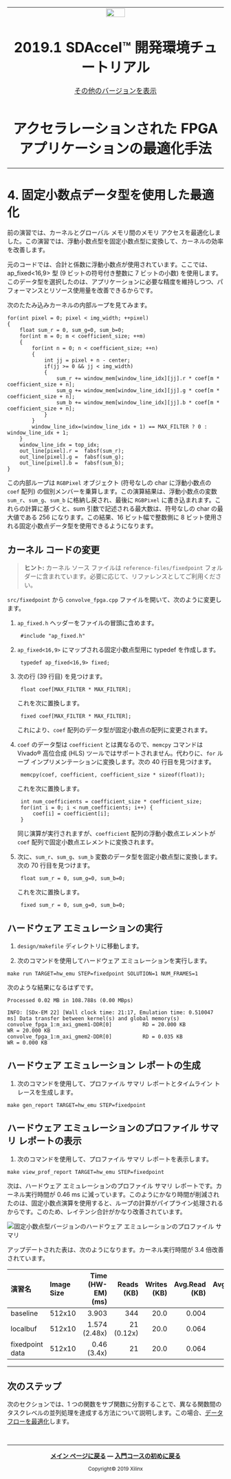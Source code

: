 <table>
 <tr>
   <td align="center"><img src="https://japan.xilinx.com/content/dam/xilinx/imgs/press/media-kits/corporate/xilinx-logo.png" width="30%"/><h1>2019.1 SDAccel™ 開発環境チュートリアル</h1>
   <a href="https://github.com/Xilinx/SDAccel-Tutorials/branches/all">その他のバージョンを表示</a>
   </td>
 </tr>
 <tr>
 <td align="center"><h1>アクセラレーションされた FPGA アプリケーションの最適化手法
 </td>
 </tr>
</table>

# 4. 固定小数点データ型を使用した最適化

前の演習では、カーネルとグローバル メモリ間のメモリ アクセスを最適化しました。この演習では、浮動小数点型を固定小数点型に変換して、カーネルの効率を改善します。

元のコードでは、合計と係数に浮動小数点が使用されています。ここでは、ap\_fixed\<16,9> 型 (9 ビットの符号付き整数に 7 ビットの小数) を使用します。このデータ型を選択したのは、アプリケーションに必要な精度を維持しつつ、パフォーマンスとリソース使用量を改善できるからです。

次のたたみ込みカーネルの内部ループを見てみます。

    for(int pixel = 0; pixel < img_width; ++pixel)
    {
        float sum_r = 0, sum_g=0, sum_b=0;
        for(int m = 0; m < coefficient_size; ++m)
        {
            for(int n = 0; n < coefficient_size; ++n)
            {
                int jj = pixel + n - center;
                if(jj >= 0 && jj < img_width)
                {
                    sum_r += window_mem[window_line_idx][jj].r * coef[m * coefficient_size + n];
                    sum_g += window_mem[window_line_idx][jj].g * coef[m * coefficient_size + n];
                    sum_b += window_mem[window_line_idx][jj].b * coef[m * coefficient_size + n];
                }
            }
            window_line_idx=(window_line_idx + 1) == MAX_FILTER ? 0 : window_line_idx + 1;
        }
        window_line_idx = top_idx;
        out_line[pixel].r =  fabsf(sum_r);
        out_line[pixel].g =  fabsf(sum_g);
        out_line[pixel].b =  fabsf(sum_b);
    }

この内部ループは `RGBPixel` オブジェクト (符号なしの char に浮動小数点の `coef` 配列) の個別メンバーを乗算します。この演算結果は、浮動小数点の変数 `sum_r`、`sum_g`、`sum_b` に格納し戻され、最後に `RGBPixel` に書き込まれます。これらの計算に基づくと、sum 引数で記述される最大数は、符号なしの char の最大値である 256 になります。この結果、16 ビット幅で整数側に 8 ビット使用される固定小数点データ型を使用できるようになります。

## カーネル コードの変更

> **ヒント:** カーネル ソース ファイルは `reference-files/fixedpoint` フォルダーに含まれています。必要に応じて、リファレンスとしてご利用ください。

`src/fixedpoint` から `convolve_fpga.cpp` ファイルを開いて、次のように変更します。

1. `ap_fixed.h` ヘッダーをファイルの冒頭に含めます。

        #include "ap_fixed.h"

2. `ap_fixed<16,9>` にマップされる固定小数点型用に typedef を作成します。

        typedef ap_fixed<16,9> fixed;

3. 次の行 (39 行目) を見つけます。

        float coef[MAX_FILTER * MAX_FILTER];

   これを次に置換します。

        fixed coef[MAX_FILTER * MAX_FILTER];

   これにより、`coef` 配列のデータ型が固定小数点の配列に変更されます。

4. `coef` のデータ型は `coefficient` とは異なるので、`memcpy` コマンドは Vivado® 高位合成 (HLS) ツールではサポートされません。代わりに、`for` ループ インプリメンテーションに変換します。次の 40 行目を見つけます。

        memcpy(coef, coefficient, coefficient_size * sizeof(float));

   これを次に置換します。

        int num_coefficients = coefficient_size * coefficient_size;
        for(int i = 0; i < num_coefficients; i++) {
            coef[i] = coefficient[i];
        }

   同じ演算が実行されますが、`coefficient` 配列の浮動小数点エレメントが `coef` 配列で固定小数点エレメントに変換されます。

5. 次に、`sum_r`、`sum_g`、`sum_b` 変数のデータ型を固定小数点型に変換します。次の 70 行目を見つけます。

        float sum_r = 0, sum_g=0, sum_b=0;

   これを次に置換します。

        fixed sum_r = 0, sum_g=0, sum_b=0;

## ハードウェア エミュレーションの実行

1. `design/makefile` ディレクトリに移動します。

2.  次のコマンドを使用してハードウェア エミュレーションを実行します。

   ```
   make run TARGET=hw_emu STEP=fixedpoint SOLUTION=1 NUM_FRAMES=1
   ```

   次のような結果になるはずです。

   ```
   Processed 0.02 MB in 108.788s (0.00 MBps)

   INFO: [SDx-EM 22] [Wall clock time: 21:17, Emulation time: 0.510047 ms] Data transfer between kernel(s) and global memory(s)
   convolve_fpga_1:m_axi_gmem1-DDR[0]          RD = 20.000 KB              WR = 20.000 KB
   convolve_fpga_1:m_axi_gmem2-DDR[0]          RD = 0.035 KB               WR = 0.000 KB  
   ```

## ハードウェア エミュレーション レポートの生成

1. 次のコマンドを使用して、プロファイル サマリ レポートとタイムライン トレースを生成します。

```
make gen_report TARGET=hw_emu STEP=fixedpoint
```

## ハードウェア エミュレーションのプロファイル サマリ レポートの表示

1. 次のコマンドを使用して、プロファイル サマリ レポートを表示します。

```
make view_prof_report TARGET=hw_emu STEP=fixedpoint
```

次は、ハードウェア エミュレーションのプロファイル サマリ レポートです。カーネル実行時間が 0.46 ms に減っています。このようにかなり時間が削減されたのは、固定小数点演算を使用すると、ループの計算がパイプライン処理されるからです。このため、レイテンシ合計がかなり改善されています。

![][fixedtype_hwemu_profilesummary]

アップデートされた表は、次のようになります。カーネル実行時間が 3.4 倍改善されています。

| 演習名| Image Size| Time (HW-EM)(ms)| Reads (KB)| Writes (KB)| Avg.Read (KB)| Avg.Write (KB)| BW (MBps)
|:----------|:----------|----------:|----------:|----------:|----------:|----------:|----------:
| baseline| 512x10| 3.903| 344| 20.0| 0.004| 0.004| 5.2
| localbuf| 512x10| 1.574 (2.48x)| 21 (0.12x)| 20.0| 0.064| 0.064| 13
| fixedpoint data| 512x10| 0.46 (3.4x)| 21| 20.0| 0.064| 0.064| 44

-----------------------------------------------------------------------------------


[fixedtype_hwemu_profilesummary]: ./images/191_fixedtype_hwemu_pfsummary_new_2.JPG "固定小数点型バージョンのハードウェア エミュレーションのプロファイル サマリ"
## 次のステップ

次のセクションでは、1 つの関数をサブ関数に分割することで、異なる関数間のタスクレベルの並列処理を達成する方法について説明します。この場合、[データフローを最適化](./dataflow.md)します。

</br>
<hr/>
<p align= center><b><a href="../../README.md">メイン ページに戻る</a> — <a href="../sdaccel-getting-started/README.md">入門コースの初めに戻る</a></b></p>
<p align="center"><sup>Copyright&copy; 2019 Xilinx</sup></p>
